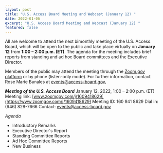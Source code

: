 ```yaml
---
layout: post
title: "U.S. Access Board Meeting and Webcast (January 12) "
date: 2022-01-06
excerpt: "U.S. Access Board Meeting and Webcast (January 12) "
featured: false
---
```

All are welcome to attend the next bimonthly meeting of the U.S. Access Board, which will be open to the public and take place virtually on **January 12** from **1:00 – 2:00 p.m. (ET)**. The agenda for the meeting includes brief reports from standing and ad hoc Board committees and the Executive Director.

Members of the public may attend the meeting through the [Zoom.gov platform](http://www.zoomgov.com/j/1609418629) or by phone (listen-only mode). For further information, contact Rose Marie Bunales at [events@access-board.gov.](mailto:events@access-board.gov)

***Meeting of the U.S. Access Board*** 
January 12, 2022, 1:00 – 2:00 p.m. (ET)
Meeting link: [www.zoomgov.com/j/1609418629](https://www.zoomgov.com/j/1609418629)
Meeting ID: 160 941 8629
Dial in: (646) 828-7666
Contact: [events@access-board.gov](mailto:events@access-board.gov)

*Agenda*

* Introductory Remarks
* Executive Director&#39;s Report
* Standing Committee Reports
* Ad Hoc Committee Reports
* New Business